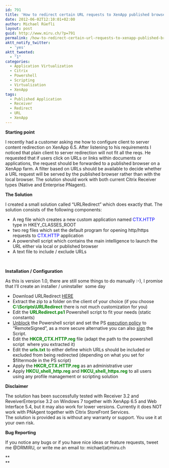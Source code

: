```yaml
---
id: 791
title: 'How to redirect certain URL requests to XenApp published browser with &#8220;URLRedirect&#8221; version 1.0'
date: 2012-06-02T12:10:01+02:00
author: Michael Rüefli
layout: post
guid: http://www.miru.ch/?p=791
permalink: /how-to-redirect-certain-url-requests-to-xenapp-published-browser-with-urlredirect-version-1-0/
aktt_notify_twitter:
  - 'yes'
aktt_tweeted:
  - "1"
categories:
  - Application Virtualization
  - Citrix
  - Powershell
  - Scripting
  - Virtualization
  - XenApp
tags:
  - Published Application
  - Receiver
  - Redirect
  - URL
  - XenApp
---
```

**Starting point**

I recently had a customer asking me how to configure client to server content redirection on XenApp 6.5. After listening to his requirements I noticed that plain client to server redirection will not fit all the reqs. He requested that if users click on URLs or links within documents or applications, the request should be forwarded to a published browser on a XenApp farm. A filter based on URLs should be available to decide whether a URL request will be served by the published browser rather than with the local browser. The solution should work with both current Citrix Receiver types (Native and Enterprise PNagent).

**The Solution**

I created a small solution called &#8220;URLRedirect&#8221; which does exactly that. The solution consists of the following components:

  * A reg file which creates a new custom application named <span style="color: #0000ff;">CTX.HTTP</span> type in HKEY\_CLASSES\_ROOT
  * two reg files which set the default program for opening http/https requests to <span style="color: #0000ff;">CTX.HTTP</span> application
  * A powershell script which contains the main intelligence to launch the URL either via local or published browser
  * A text file to include / exclude URLs

&nbsp;

**Installation / Configuration**

As this is version 1.0, there are still some things to do manually :-), I promise that I&#8217;ll create an installer / uninstaller  some day

  * Download URLRedirect <a title="URLRedirect download" href="http://www.miru.ch/downloads/URLRedirect.zip" target="_blank">HERE</a>
  * Extract the zip to a folder on the client of your choice (if you choose **<span style="color: #008000;">C:\Scripts\URLRedirect</span>** there is not much customization for you)
  * Edit the <span style="color: #008000;"><strong>URLRedirect.ps1</strong></span> Powershell script to fit your needs (static constants)
  * <a title="how-to-bulk-unblock-files-in-windows-7" href="http://nicholasrogoff.wordpress.com/2010/09/01/how-to-bulk-unblock-files-in-windows-7-or-server-2008/" target="_blank">Unblock</a> the Powershell script and set the PS <a href="http://technet.microsoft.com/en-us/library/dd347628.aspx" target="_blank">execution policy</a> to &#8220;RemoteSigned&#8221;, as a more secure alternative you can also <a href="http://www.hanselman.com/blog/SigningPowerShellScripts.aspx" target="_blank">sign</a> the Script.
  * Edit the **<span style="color: #008000;">HKCR_CTX.HTTP.reg</span>** file (adapt the path to the powershell script  where you extracted it)
  * Edit the <span style="color: #008000;"><strong>urls.txt</strong></span> to either define which URLs should be included or excluded from being redirected (depending on what you set for $filtermode in the PS script)
  * Apply the **<span style="color: #008000;">HKCR_CTX.HTTP.reg</span>** as an administrative user
  * Apply **<span style="color: #008000;">HKCU_shell_http.reg</span>** and **<span style="color: #008000;">HKCU_shell_https.reg</span>** to all users using any profile management or scripting solution

**Disclaimer**

The solution has been successfully tested with Receiver 3.2 and ReveiverEnterprise 3.2 on Windows 7 together with XenApp 6.5 and Web Interface 5.4, but it may also work for lower versions. Currently it does NOT work with PNAgent together with Citrix StoreFront Services.  
The solution is provided as is without any warranty or support. You use it at your own risk.

**Bug Reporting**

If you notice any bugs or if you have nice ideas or feature requests, tweet me @DRMIRU, or write me an email to: michael(at)miru.ch

**  
**